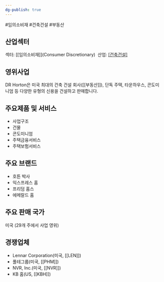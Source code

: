 ```yaml
---
dg-publish: true
---
```

#임의소비재 #건축건설 #부동산

## 산업섹터

섹터: [[임의소비재]](Consumer Discretionary) 
산업: [[건축건설]](Homebuilding)  

## 영위사업

DR Horton은 미국 최대의 건축 건설 회사([[부동산]]), 단독 주택, 타운하우스, 콘도미니엄 등 다양한 유형의 신용을 건설하고 판매합니다.

## 주요제품 및 서비스

- 사업구조
- 건물
- 콘도미니엄
- 주택금융서비스
- 주택보험서비스

## 주요 브랜드

- 호튼 박사
- 익스프레스 홈
- 프리덤 홈스
- 에메랄드 홈

## 주요 판매 국가

미국 (29개 주에서 사업 영위)

## 경쟁업체

- Lennar Corporation(미국, [[LEN]])
- 풀테그룹(미국, [[PHM]])
- NVR, Inc.(미국, [[NVR]])
- KB 홈(US, [[KBH]])